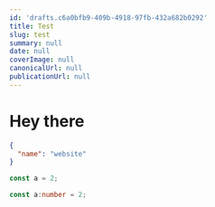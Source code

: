 ```yaml
---
id: 'drafts.c6a0bfb9-409b-4918-97fb-432a682b0292'
title: Test
slug: test
summary: null
date: null
coverImage: null
canonicalUrl: null
publicationUrl: null
---
```


# Hey there

```json:package.json
{
  "name": "website"
}

```

```js:{apps,packages}/{web,docs,ui}/tailwind.config.js
const a = 2;
```

```ts:hey.ts
const a:number = 2;
```
